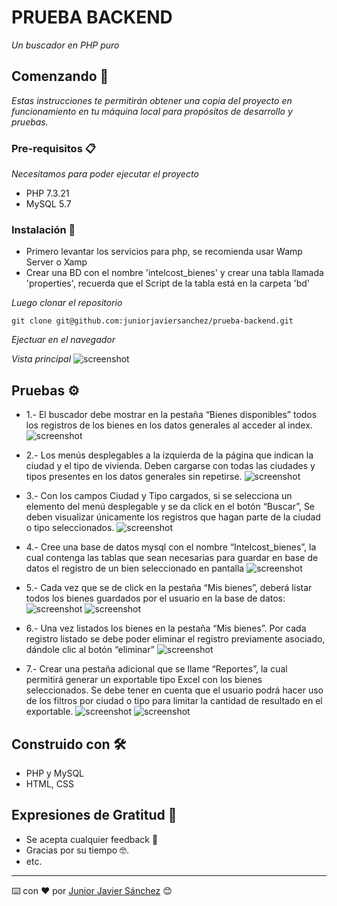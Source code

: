 # PRUEBA BACKEND

_Un buscador en PHP puro_

## Comenzando 🚀

_Estas instrucciones te permitirán obtener una copia del proyecto en funcionamiento en tu máquina local para propósitos de desarrollo y pruebas._


### Pre-requisitos 📋

_Necesitamos para poder ejecutar el proyecto_

* PHP  7.3.21
* MySQL  5.7

### Instalación 🔧

* Primero levantar los servicios para php, se recomienda usar Wamp Server o Xamp
* Crear una BD con el nombre 'intelcost_bienes' y crear una tabla llamada 'properties', recuerda que el Script de la tabla está en la carpeta 'bd'

_Luego clonar el repositorio_

```
git clone git@github.com:juniorjaviersanchez/prueba-backend.git
```

_Ejectuar en el navegador_

_Vista principal_
![screenshot](https://github.com/juniorjaviersanchez/prueba-backend/blob/master/img-readme/0-vista-principal.png)


## Pruebas ⚙️

* 1.- El buscador debe mostrar en la pestaña “Bienes disponibles” todos los registros de los bienes en los datos generales al acceder al index. 
![screenshot](https://github.com/juniorjaviersanchez/prueba-backend/blob/master/img-readme/1-todos-los-registros.png)

* 2.- Los menús desplegables a la izquierda de la página que indican la ciudad y el tipo de vivienda. Deben cargarse con todas las ciudades y tipos presentes en los datos generales sin repetirse.
![screenshot](https://github.com/juniorjaviersanchez/prueba-backend/blob/master/img-readme/2-llenar-select.png)

* 3.- Con los campos Ciudad y Tipo cargados, si se selecciona un elemento del menú desplegable y se da click en el botón “Buscar”, Se deben visualizar únicamente los registros que hagan parte de la ciudad o tipo seleccionados. 
![screenshot](https://github.com/juniorjaviersanchez/prueba-backend/blob/master/img-readme/3-filtro.png)

* 4.- Cree una base de datos mysql con el nombre “Intelcost_bienes”, la cual contenga las tablas que sean necesarias para guardar en base de datos el registro de un bien seleccionado en pantalla
![screenshot](https://github.com/juniorjaviersanchez/prueba-backend/blob/master/img-readme/4-btn-guardar.png)

* 5.- Cada vez que se de click en la pestaña “Mis bienes”, deberá listar todos los bienes guardados por el usuario en la base de datos:
![screenshot](https://github.com/juniorjaviersanchez/prueba-backend/blob/master/img-readme/5-mis-bienes.png)
![screenshot](https://github.com/juniorjaviersanchez/prueba-backend/blob/master/img-readme/5-1-bd.png)

* 6.- Una vez listados los bienes en la pestaña “Mis bienes”. Por cada registro listado se debe poder eliminar el registro previamente asociado, dándole clic al botón “eliminar”
![screenshot](https://github.com/juniorjaviersanchez/prueba-backend/blob/master/img-readme/6-btn-eliminar.png)

* 7.- Crear una pestaña adicional que se llame “Reportes”, la cual permitirá generar un exportable tipo Excel con los bienes seleccionados. Se debe tener en cuenta que el usuario podrá hacer uso de los filtros por ciudad o tipo para limitar la cantidad de resultado en el exportable.
![screenshot](https://github.com/juniorjaviersanchez/prueba-backend/blob/master/img-readme/7-generar-excel.png)
![screenshot](https://github.com/juniorjaviersanchez/prueba-backend/blob/master/img-readme/7-1-reporte-excel.png)


## Construido con 🛠️

* PHP y MySQL
* HTML, CSS



## Expresiones de Gratitud 🎁

* Se acepta cualquier feedback 📢
* Gracias por su tiempo 🤓.
* etc.



---
⌨️ con ❤️ por [Junior Javier Sánchez](https://www.juniorjaviersanchez.com/) 😊
